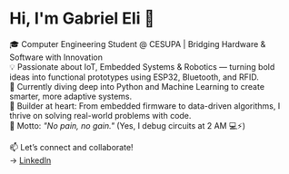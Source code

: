 # Hi, I'm Gabriel Eli 👋

🎓 Computer Engineering Student @ CESUPA | Bridging Hardware & Software with Innovation  
💡 Passionate about IoT, Embedded Systems & Robotics — turning bold ideas into functional prototypes using ESP32, Bluetooth, and RFID.  
🐍 Currently diving deep into Python and Machine Learning to create smarter, more adaptive systems.  
🔧 Builder at heart: From embedded firmware to data-driven algorithms, I thrive on solving real-world problems with code.  
🚀 Motto: _"No pain, no gain."_ (Yes, I debug circuits at 2 AM 💻⚡)

📫 Let’s connect and collaborate!  
→ [LinkedIn](https://www.linkedin.com/in/gabriel-eli-de-almeida-dias-72a3b4302/)
